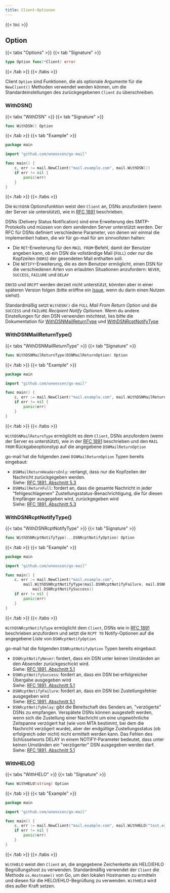 ```yaml
---
title: Client-Optionen
---
```


{{< toc >}}

## Option

{{< tabs "Options" >}}
{{< tab "Signature" >}}
```go
type Option func(*Client) error
```
{{< /tab >}}
{{< /tabs >}}

Client `Option` sind Funktionen, die als optionale Argumente für die `NewClient()` Methoden verwendet werden können, um die Standardeinstellungen des zurückgegebenen `Client` zu überschreiben.

### WithDSN()

{{< tabs "WithDSN" >}}
{{< tab "Signature" >}}
```go
func WithDSN() Option
```
{{< /tab >}}
{{< tab "Example" >}}
```go
package main

import "github.com/wneessen/go-mail"

func main() {
    c, err := mail.NewClient("mail.example.com", mail.WithDSN())
    if err != nil {
        panic(err)
    }
}
```
{{< /tab >}}
{{< /tabs >}}

Die `WithDSN` Optionsfunktion weist den `Client` an, DSNs anzufordern (wenn der Server sie unterstützt), wie in [RFC 1891](https://rfc-editor.org/rfc/rfc1891.html) beschrieben.

DSNs (Delivery Status Notification) sind eine Erweiterung des SMTP-Protokolls und müssen von dem sendenden Server unterstützt werden. Der RFC für DSNs definiert verschiedene Parameter, von denen wir einmal die implementiert haben, die wir für go-mail für am sinnvollsten halten:

* Die `RET`-Erweiterung für den `MAIL FROM`-Befehl, damit der Benutzer angeben kann, ob ein DSN die vollständige Mail (`FULL`) oder nur die Kopfzeilen (`HDRS`) der gesendeten Mail enthalten soll.
* Die `NOTIFY`-Erweiterung, die es dem Benutzer ermöglicht, einen DSN für die verschiedenen Arten von erlaubten Situationen anzufordern: `NEVER`, `SUCCESS`, `FAILURE` und `DELAY`

`ENVID` und `ORCPT` werden derzeit nicht unterstützt, könnten aber in einer späteren Version folgen (bitte eröffne ein [Issue](https://github.com/wneessen/go-mail/issues/new/choose), wenn du darin einen Nutzen siehst).

Standardmäßig setzt `WithDSN()` die `FULL` *Mail From Return Option* und die `SUCCESS` und `FAILURE` *Recipient Notify Optionen*. Wenn du andere Einstellungen für den DSN verwenden möchtest, lies bitte die Dokumentation für [WithDSNMailReturnType](#withdsnmailreturntype) und [WithDSNRcptNotifyType](#withdsnrcptnotifytype)

### WithDSNMailReturnType()
{{< tabs "WithDSNMailReturnType" >}}
{{< tab "Signature" >}}
```go
func WithDSNMailReturnType(DSNMailReturnOption) Option
```
{{< /tab >}}
{{< tab "Example" >}}
```go
package main

import "github.com/wneessen/go-mail"

func main() {
    c, err := mail.NewClient("mail.example.com", mail.WithDSNMailReturnType(mail.DSNMailReturnFull))
    if err != nil {
        panic(err)
    }
}
```
{{< /tab >}}
{{< /tabs >}}

`WithDSNMailReturnType` ermöglicht es dem `Client`, DSNs anzufordern (wenn der Server es unterstützt), wie in der [RFC 1891](https://www.rfc-editor.org/rfc/rfc1891) beschrieben und den `MAIL FROM` Rückgabeoptionstyp auf die angegebene `DSNMailReturnOption`

go-mail hat die folgenden zwei `DSNMailReturnOption` Typen bereits eingebaut:

* `DSNMailReturnHeadersOnly`: verlangt, dass nur die Kopfzeilen der Nachricht zurückgegeben werden. \
  Siehe: [RFC 1891, Abschnitt 5.3](https://www.rfc-editor.org/rfc/rfc1891#section-5.3)
* `DSNMailReturnFull`: fordert an, dass die gesamte Nachricht in jeder "fehlgeschlagenen" Zustellungsstatus-Benachrichtigung, die für diesen Empfänger ausgegeben wird, zurückgegeben wird \
  Siehe: [RFC 1891, Abschnitt 5.3](https://www.rfc-editor.org/rfc/rfc1891#section-5.3)

### WithDSNRcptNotifyType()

{{< tabs "WithDSNRcptNotifyType" >}}
{{< tab "Signature" >}}
```go
func WithDSNRcptNotifyType(...DSNRcptNotifyOption) Option
```
{{< /tab >}}
{{< tab "Example" >}}
```go
package main

import "github.com/wneessen/go-mail"

func main() {
    c, err := mail.NewClient("mail.example.com",
        mail.WithDSNRcptNotifyType(mail.DSNRcptNotifyFailure, mail.DSNRcptNotifyDelay,
            mail.DSNRcptNotifySuccess))
    if err != nil {
        panic(err)
    }
}
```
{{< /tab >}}
{{< /tabs >}}

`WithDSNRcptNotifyType` ermöglicht dem `Client`, DSNs wie in [RFC 1891](https://www.rfc-editor.org/rfc/rfc1891) beschrieben anzufordern und setzt die `RCPT TO` Notify-Optionen auf die angegebene Liste von `DSNRcptNotifyOption`

go-mail hat die folgenden `DSNRcptNotifyOption` Typen bereits eingebaut:

* `DSNRcptNotifyNever`: fordert, dass ein DSN unter keinen Umständen an den Absender zurückgeschickt wird. \
  Siehe: [RFC 1891, Abschnitt 5.1](https://www.rfc-editor.org/rfc/rfc1891#section-5.1)
* `DSNRcptNotifySuccess`: fordert an, dass ein DSN bei erfolgreicher Übergabe ausgegeben wird \
  Siehe: [RFC 1891, Abschnitt 5.1](https://www.rfc-editor.org/rfc/rfc1891#section-5.1)
* `DSNRcptNotifyFailure`: fordert an, dass ein DSN bei Zustellungsfehler ausgegeben wird \
  Siehe: [RFC 1891, Abschnitt 5.1](https://www.rfc-editor.org/rfc/rfc1891#section-5.1)
* `DSNRcptNotifyDelay`: gibt die Bereitschaft des Senders an, "verzögerte" DSNs zu empfangen. Verspätete DSNs können ausgestellt werden, wenn sich die Zustellung einer Nachricht um eine ungewöhnliche Zeitspanne verzögert hat (wie vom MTA bestimmt, bei dem die Nachricht verzögert wurde), aber der endgültige Zustellungsstatus (ob erfolgreich oder nicht) nicht ermittelt werden kann. Das Fehlen des Schlüsselworts DELAY in einem NOTIFY-Parameter bedeutet, dass unter keinen Umständen ein "verzögerter" DSN ausgegeben werden darf. Siehe: [RFC 1891, Abschnitt 5.1](https://www.rfc-editor.org/rfc/rfc1891#section-5.1)

### WithHELO()

{{< tabs "WithHELO" >}}
{{< tab "Signature" >}}
```go
func WithHELO(string) Option
```
{{< /tab >}}
{{< tab "Example" >}}
```go
package main

import "github.com/wneessen/go-mail"

func main() {
    c, err := mail.NewClient("mail.example.com", mail.WithHELO("test.example.com"))
    if err != nil {
        panic(err)
    }
}
```
{{< /tab >}}
{{< /tabs >}}

`WithHELO` weist den `Client` an, die angegebene Zeichenkette als HELO/EHLO Begrüßungshost zu verwenden. Standardmäßig verwendet der `Client` die Methode `os.Hostname()` von Go, um den lokalen Hostnamen zu ermitteln und diesen für die HELO/EHLO-Begrüßung zu verwenden. `WithHELO` wird dies außer Kraft setzen.
